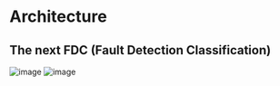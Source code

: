 # Architecture
## The next FDC (Fault Detection Classification)
![image](https://user-images.githubusercontent.com/33934527/53374725-86289a00-399c-11e9-9185-f65c870b983c.png)
![image](https://user-images.githubusercontent.com/33934527/53462310-be0c0c00-3a86-11e9-8bba-a9da84b9a7cd.png)
